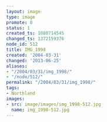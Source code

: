 ```yaml
---
layout: image
type: image
promote: 0
status: 1
created_ts: 1080714545
changed_ts: 1372159376
node_id: 512
title: IMG_1998
created: '2004-03-31'
changed: '2013-06-25'
aliases:
- "/2004/03/31/img_1998/"
- "/node/512/"
permalink: "/2004/03/31/img_1998/"
tags:
- Northland
images:
- src: image/images/img_1998-512.jpg
  name: img_1998-512.jpg
---
```


